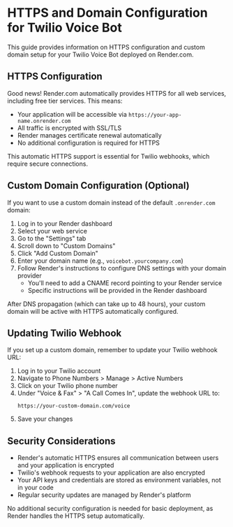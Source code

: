 # HTTPS and Domain Configuration for Twilio Voice Bot

This guide provides information on HTTPS configuration and custom domain setup for your Twilio Voice Bot deployed on Render.com.

## HTTPS Configuration

Good news! Render.com automatically provides HTTPS for all web services, including free tier services. This means:

- Your application will be accessible via `https://your-app-name.onrender.com`
- All traffic is encrypted with SSL/TLS
- Render manages certificate renewal automatically
- No additional configuration is required for HTTPS

This automatic HTTPS support is essential for Twilio webhooks, which require secure connections.

## Custom Domain Configuration (Optional)

If you want to use a custom domain instead of the default `.onrender.com` domain:

1. Log in to your Render dashboard
2. Select your web service
3. Go to the "Settings" tab
4. Scroll down to "Custom Domains"
5. Click "Add Custom Domain"
6. Enter your domain name (e.g., `voicebot.yourcompany.com`)
7. Follow Render's instructions to configure DNS settings with your domain provider
   - You'll need to add a CNAME record pointing to your Render service
   - Specific instructions will be provided in the Render dashboard

After DNS propagation (which can take up to 48 hours), your custom domain will be active with HTTPS automatically configured.

## Updating Twilio Webhook

If you set up a custom domain, remember to update your Twilio webhook URL:

1. Log in to your Twilio account
2. Navigate to Phone Numbers > Manage > Active Numbers
3. Click on your Twilio phone number
4. Under "Voice & Fax" > "A Call Comes In", update the webhook URL to:
   ```
   https://your-custom-domain.com/voice
   ```
5. Save your changes

## Security Considerations

- Render's automatic HTTPS ensures all communication between users and your application is encrypted
- Twilio's webhook requests to your application are also encrypted
- Your API keys and credentials are stored as environment variables, not in your code
- Regular security updates are managed by Render's platform

No additional security configuration is needed for basic deployment, as Render handles the HTTPS setup automatically.
